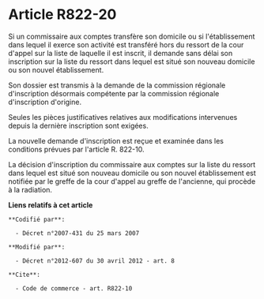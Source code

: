# Article R822-20

Si un commissaire aux comptes transfère son domicile ou si l'établissement dans lequel il exerce son activité est transféré
hors du ressort de la cour d'appel sur la liste de laquelle il est inscrit, il demande sans délai son inscription sur la
liste du ressort dans lequel est situé son nouveau domicile ou son nouvel établissement. 

Son dossier est transmis à la demande de la commission régionale d'inscription désormais compétente par la commission
régionale d'inscription d'origine. 

Seules les pièces justificatives relatives aux modifications intervenues depuis la dernière inscription sont exigées. 

La nouvelle demande d'inscription est reçue et examinée dans les conditions prévues par l'article R. 822-10. 

La décision d'inscription du commissaire aux comptes sur la liste du ressort dans lequel est situé son nouveau domicile ou
son nouvel établissement est notifiée par le greffe de la cour d'appel au greffe de l'ancienne, qui procède à la radiation.

**Liens relatifs à cet article**

	**Codifié par**:

	  - Décret n°2007-431 du 25 mars 2007

	**Modifié par**:

	  - Décret n°2012-607 du 30 avril 2012 - art. 8

	**Cite**:

	  - Code de commerce - art. R822-10
